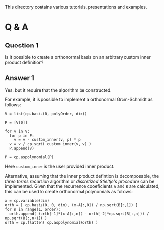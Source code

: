 This directory contains various tutorials, presentations and examples.

Q & A
=====

Question 1
----------

Is it possible to create a orthonormal basis on an arbitrary custom inner
product definition?

Answer 1
--------

Yes, but it require that the algorithm be constructed.

For example, it is possible to implement a orthonormal Gram-Schmidt as follows:

```
V = list(cp.basis(0, polyOrder, dim))

P = [V[0]]

for v in V:
  for p in P:
    v = v - custom_inner(v, p) * p
  v = v / cp.sqrt( custom_inner(v, v) )
  P.append(v)

P = cp.aspolynomial(P)
```

Here `custom_inner` is the user provided inner product.

Alternative, assuming that the inner product defintion is decomposable, the
_three terms recursion_ algorithm or _discretized Stieltje's procedure_ can be
implemented.
Given that the recurrence cooeficients `A` and `B` are calculated, this can be
used to create orthonormal polynomials as follows:
```
x = cp.variable(dim)
orth = [ cp.basis(0, 0, dim), (x-A[:,0]) / np.sqrt(B[:,1]) ]
for n in range(1, order):
  orth.append( (orth[-1]*(x-A[:,n]) - orth[-2]*np.sqrt(B[:,n])) /
np.sqrt(B[:,n+1]) )
orth = cp.flatten( cp.aspolynomial(orth) )
```
